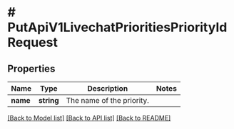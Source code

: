 # # PutApiV1LivechatPrioritiesPriorityIdRequest

## Properties

Name | Type | Description | Notes
------------ | ------------- | ------------- | -------------
**name** | **string** | The name of the priority. |

[[Back to Model list]](../../README.md#models) [[Back to API list]](../../README.md#endpoints) [[Back to README]](../../README.md)
